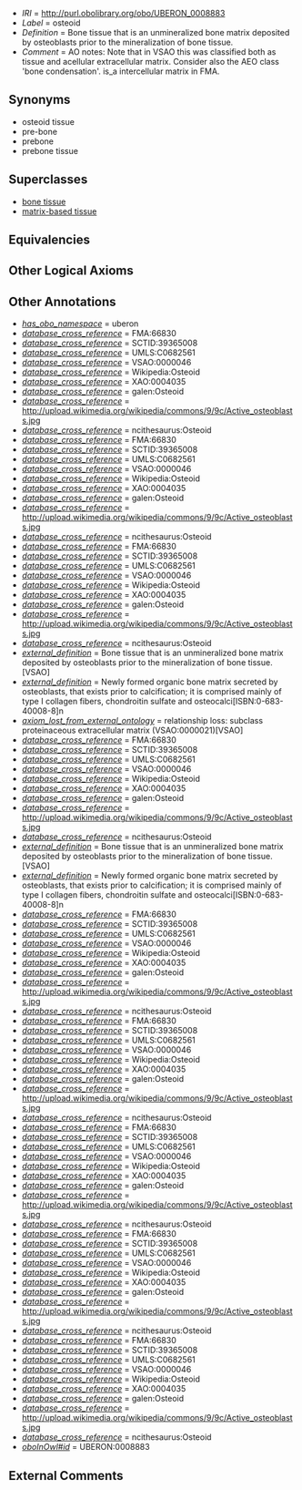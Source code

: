  * *IRI* = http://purl.obolibrary.org/obo/UBERON_0008883
 * *Label* = osteoid
 * *Definition* = Bone tissue that is an unmineralized bone matrix deposited by osteoblasts prior to the mineralization of bone tissue.
 * *Comment* = AO notes: Note that in VSAO this was classified both as tissue and acellular extracellular matrix. Consider also the AEO class 'bone condensation'. is_a intercellular matrix in FMA.

## Synonyms

 * osteoid tissue
 * pre-bone
 * prebone
 * prebone tissue

## Superclasses

 * [bone tissue](../../UBERON/81/UBERON_0002481.md)
 * [matrix-based tissue](../../UBERON/75/UBERON_0007475.md)

## Equivalencies


## Other Logical Axioms


## Other Annotations

 * *[has_obo_namespace](../../ce/oboInOwl#hasOBONamespace.md)* = uberon
 * *[database_cross_reference](../../ef/oboInOwl#hasDbXref.md)* = FMA:66830
 * *[database_cross_reference](../../ef/oboInOwl#hasDbXref.md)* = SCTID:39365008
 * *[database_cross_reference](../../ef/oboInOwl#hasDbXref.md)* = UMLS:C0682561
 * *[database_cross_reference](../../ef/oboInOwl#hasDbXref.md)* = VSAO:0000046
 * *[database_cross_reference](../../ef/oboInOwl#hasDbXref.md)* = Wikipedia:Osteoid
 * *[database_cross_reference](../../ef/oboInOwl#hasDbXref.md)* = XAO:0004035
 * *[database_cross_reference](../../ef/oboInOwl#hasDbXref.md)* = galen:Osteoid
 * *[database_cross_reference](../../ef/oboInOwl#hasDbXref.md)* = http://upload.wikimedia.org/wikipedia/commons/9/9c/Active_osteoblasts.jpg
 * *[database_cross_reference](../../ef/oboInOwl#hasDbXref.md)* = ncithesaurus:Osteoid
 * *[database_cross_reference](../../ef/oboInOwl#hasDbXref.md)* = FMA:66830
 * *[database_cross_reference](../../ef/oboInOwl#hasDbXref.md)* = SCTID:39365008
 * *[database_cross_reference](../../ef/oboInOwl#hasDbXref.md)* = UMLS:C0682561
 * *[database_cross_reference](../../ef/oboInOwl#hasDbXref.md)* = VSAO:0000046
 * *[database_cross_reference](../../ef/oboInOwl#hasDbXref.md)* = Wikipedia:Osteoid
 * *[database_cross_reference](../../ef/oboInOwl#hasDbXref.md)* = XAO:0004035
 * *[database_cross_reference](../../ef/oboInOwl#hasDbXref.md)* = galen:Osteoid
 * *[database_cross_reference](../../ef/oboInOwl#hasDbXref.md)* = http://upload.wikimedia.org/wikipedia/commons/9/9c/Active_osteoblasts.jpg
 * *[database_cross_reference](../../ef/oboInOwl#hasDbXref.md)* = ncithesaurus:Osteoid
 * *[database_cross_reference](../../ef/oboInOwl#hasDbXref.md)* = FMA:66830
 * *[database_cross_reference](../../ef/oboInOwl#hasDbXref.md)* = SCTID:39365008
 * *[database_cross_reference](../../ef/oboInOwl#hasDbXref.md)* = UMLS:C0682561
 * *[database_cross_reference](../../ef/oboInOwl#hasDbXref.md)* = VSAO:0000046
 * *[database_cross_reference](../../ef/oboInOwl#hasDbXref.md)* = Wikipedia:Osteoid
 * *[database_cross_reference](../../ef/oboInOwl#hasDbXref.md)* = XAO:0004035
 * *[database_cross_reference](../../ef/oboInOwl#hasDbXref.md)* = galen:Osteoid
 * *[database_cross_reference](../../ef/oboInOwl#hasDbXref.md)* = http://upload.wikimedia.org/wikipedia/commons/9/9c/Active_osteoblasts.jpg
 * *[database_cross_reference](../../ef/oboInOwl#hasDbXref.md)* = ncithesaurus:Osteoid
 * *[external_definition](../../UBPROP/01/UBPROP_0000001.md)* = Bone tissue that is an unmineralized bone matrix deposited by osteoblasts prior to the mineralization of bone tissue.[VSAO]
 * *[external_definition](../../UBPROP/01/UBPROP_0000001.md)* = Newly formed organic bone matrix secreted by osteoblasts, that exists prior to calcification; it is comprised mainly of type I collagen fibers, chondroitin sulfate and osteocalci[ISBN:0-683-40008-8]n
 * *[axiom_lost_from_external_ontology](../../UBPROP/02/UBPROP_0000002.md)* = relationship loss: subclass proteinaceous extracellular matrix (VSAO:0000021)[VSAO]
 * *[database_cross_reference](../../ef/oboInOwl#hasDbXref.md)* = FMA:66830
 * *[database_cross_reference](../../ef/oboInOwl#hasDbXref.md)* = SCTID:39365008
 * *[database_cross_reference](../../ef/oboInOwl#hasDbXref.md)* = UMLS:C0682561
 * *[database_cross_reference](../../ef/oboInOwl#hasDbXref.md)* = VSAO:0000046
 * *[database_cross_reference](../../ef/oboInOwl#hasDbXref.md)* = Wikipedia:Osteoid
 * *[database_cross_reference](../../ef/oboInOwl#hasDbXref.md)* = XAO:0004035
 * *[database_cross_reference](../../ef/oboInOwl#hasDbXref.md)* = galen:Osteoid
 * *[database_cross_reference](../../ef/oboInOwl#hasDbXref.md)* = http://upload.wikimedia.org/wikipedia/commons/9/9c/Active_osteoblasts.jpg
 * *[database_cross_reference](../../ef/oboInOwl#hasDbXref.md)* = ncithesaurus:Osteoid
 * *[external_definition](../../UBPROP/01/UBPROP_0000001.md)* = Bone tissue that is an unmineralized bone matrix deposited by osteoblasts prior to the mineralization of bone tissue.[VSAO]
 * *[external_definition](../../UBPROP/01/UBPROP_0000001.md)* = Newly formed organic bone matrix secreted by osteoblasts, that exists prior to calcification; it is comprised mainly of type I collagen fibers, chondroitin sulfate and osteocalci[ISBN:0-683-40008-8]n
 * *[database_cross_reference](../../ef/oboInOwl#hasDbXref.md)* = FMA:66830
 * *[database_cross_reference](../../ef/oboInOwl#hasDbXref.md)* = SCTID:39365008
 * *[database_cross_reference](../../ef/oboInOwl#hasDbXref.md)* = UMLS:C0682561
 * *[database_cross_reference](../../ef/oboInOwl#hasDbXref.md)* = VSAO:0000046
 * *[database_cross_reference](../../ef/oboInOwl#hasDbXref.md)* = Wikipedia:Osteoid
 * *[database_cross_reference](../../ef/oboInOwl#hasDbXref.md)* = XAO:0004035
 * *[database_cross_reference](../../ef/oboInOwl#hasDbXref.md)* = galen:Osteoid
 * *[database_cross_reference](../../ef/oboInOwl#hasDbXref.md)* = http://upload.wikimedia.org/wikipedia/commons/9/9c/Active_osteoblasts.jpg
 * *[database_cross_reference](../../ef/oboInOwl#hasDbXref.md)* = ncithesaurus:Osteoid
 * *[database_cross_reference](../../ef/oboInOwl#hasDbXref.md)* = FMA:66830
 * *[database_cross_reference](../../ef/oboInOwl#hasDbXref.md)* = SCTID:39365008
 * *[database_cross_reference](../../ef/oboInOwl#hasDbXref.md)* = UMLS:C0682561
 * *[database_cross_reference](../../ef/oboInOwl#hasDbXref.md)* = VSAO:0000046
 * *[database_cross_reference](../../ef/oboInOwl#hasDbXref.md)* = Wikipedia:Osteoid
 * *[database_cross_reference](../../ef/oboInOwl#hasDbXref.md)* = XAO:0004035
 * *[database_cross_reference](../../ef/oboInOwl#hasDbXref.md)* = galen:Osteoid
 * *[database_cross_reference](../../ef/oboInOwl#hasDbXref.md)* = http://upload.wikimedia.org/wikipedia/commons/9/9c/Active_osteoblasts.jpg
 * *[database_cross_reference](../../ef/oboInOwl#hasDbXref.md)* = ncithesaurus:Osteoid
 * *[database_cross_reference](../../ef/oboInOwl#hasDbXref.md)* = FMA:66830
 * *[database_cross_reference](../../ef/oboInOwl#hasDbXref.md)* = SCTID:39365008
 * *[database_cross_reference](../../ef/oboInOwl#hasDbXref.md)* = UMLS:C0682561
 * *[database_cross_reference](../../ef/oboInOwl#hasDbXref.md)* = VSAO:0000046
 * *[database_cross_reference](../../ef/oboInOwl#hasDbXref.md)* = Wikipedia:Osteoid
 * *[database_cross_reference](../../ef/oboInOwl#hasDbXref.md)* = XAO:0004035
 * *[database_cross_reference](../../ef/oboInOwl#hasDbXref.md)* = galen:Osteoid
 * *[database_cross_reference](../../ef/oboInOwl#hasDbXref.md)* = http://upload.wikimedia.org/wikipedia/commons/9/9c/Active_osteoblasts.jpg
 * *[database_cross_reference](../../ef/oboInOwl#hasDbXref.md)* = ncithesaurus:Osteoid
 * *[database_cross_reference](../../ef/oboInOwl#hasDbXref.md)* = FMA:66830
 * *[database_cross_reference](../../ef/oboInOwl#hasDbXref.md)* = SCTID:39365008
 * *[database_cross_reference](../../ef/oboInOwl#hasDbXref.md)* = UMLS:C0682561
 * *[database_cross_reference](../../ef/oboInOwl#hasDbXref.md)* = VSAO:0000046
 * *[database_cross_reference](../../ef/oboInOwl#hasDbXref.md)* = Wikipedia:Osteoid
 * *[database_cross_reference](../../ef/oboInOwl#hasDbXref.md)* = XAO:0004035
 * *[database_cross_reference](../../ef/oboInOwl#hasDbXref.md)* = galen:Osteoid
 * *[database_cross_reference](../../ef/oboInOwl#hasDbXref.md)* = http://upload.wikimedia.org/wikipedia/commons/9/9c/Active_osteoblasts.jpg
 * *[database_cross_reference](../../ef/oboInOwl#hasDbXref.md)* = ncithesaurus:Osteoid
 * *[database_cross_reference](../../ef/oboInOwl#hasDbXref.md)* = FMA:66830
 * *[database_cross_reference](../../ef/oboInOwl#hasDbXref.md)* = SCTID:39365008
 * *[database_cross_reference](../../ef/oboInOwl#hasDbXref.md)* = UMLS:C0682561
 * *[database_cross_reference](../../ef/oboInOwl#hasDbXref.md)* = VSAO:0000046
 * *[database_cross_reference](../../ef/oboInOwl#hasDbXref.md)* = Wikipedia:Osteoid
 * *[database_cross_reference](../../ef/oboInOwl#hasDbXref.md)* = XAO:0004035
 * *[database_cross_reference](../../ef/oboInOwl#hasDbXref.md)* = galen:Osteoid
 * *[database_cross_reference](../../ef/oboInOwl#hasDbXref.md)* = http://upload.wikimedia.org/wikipedia/commons/9/9c/Active_osteoblasts.jpg
 * *[database_cross_reference](../../ef/oboInOwl#hasDbXref.md)* = ncithesaurus:Osteoid
 * *[oboInOwl#id](../../id/oboInOwl#id.md)* = UBERON:0008883

## External Comments

